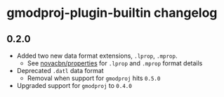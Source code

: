 # gmodproj-plugin-builtin changelog

## 0.2.0
* Added two new data format extensions, `.lprop`, `.mprop`.
    * See [novacbn/properties](https://github.com/novacbn/properties) for `.lprop` and `.mprop` format details
* Deprecated `.datl` data format
    * Removal when support for `gmodproj` hits `0.5.0`
* Upgraded support for `gmodproj` to `0.4.0`